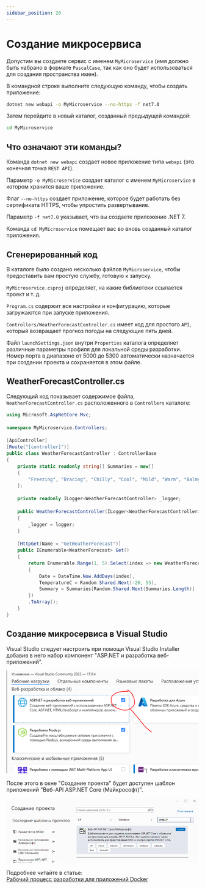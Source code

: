 ```yaml
---
sidebar_position: 20
---
```


Создание микросервиса
=====================

Допустим вы создаете сервис с именем `MyMicroservice` (имя должно быть набрано в формате `PascalCase`, так как 
оно будет использоваться для создания пространства имен).

В командной строке выполните следующую команду, чтобы создать приложение:

```bash
dotnet new webapi -o MyMicroservice --no-https -f net7.0
```

Затем перейдите в новый каталог, созданный предыдущей командой:

```bash
cd MyMicroservice
```

Что означают эти команды?
-------------------------

Команда `dotnet new webapi` создает новое приложение типа `webapi` (это конечная точка `REST API`).

Параметр `-o MyMicroservice` создает каталог с именем `MyMicroservice` в котором хранится ваше приложение.

Флаг `--no-https` создает приложение, которое будет работать без сертификата HTTPS, чтобы упростить развертывание.

Параметр `-f net7.0` указывает, что вы создаете приложение .NET 7.

Команда `cd MyMicroservice` помещает вас во вновь созданный каталог приложения.

Сгенерированный код
-------------------

В каталоге было создано несколько файлов `MyMicroservice`, чтобы предоставить вам простую службу, готовую к запуску.

`MyMicroservice.csproj` определяет, на какие библиотеки ссылается проект и т. д.

`Program.cs` содержит все настройки и конфигурацию, которые загружаются при запуске приложения.

`Controllers/WeatherForecastController.cs` имеет код для простого `API`, который возвращает прогноз погоды на следующие пять дней.

Файл `launchSettings.json` внутри `Properties` каталога определяет различные параметры профиля для локальной среды разработки. 
Номер порта в диапазоне от 5000 до 5300 автоматически назначается при создании проекта и сохраняется в этом файле.

WeatherForecastController.cs
----------------------------

Следующий код показывает содержимое файла, `WeatherForecastController.cs` расположенного в `Controllers` каталоге:

```csharp
using Microsoft.AspNetCore.Mvc;

namespace MyMicroservice.Controllers;

[ApiController]
[Route("[controller]")]
public class WeatherForecastController : ControllerBase
{
    private static readonly string[] Summaries = new[]
    {
        "Freezing", "Bracing", "Chilly", "Cool", "Mild", "Warm", "Balmy", "Hot", "Sweltering", "Scorching"
    };

    private readonly ILogger<WeatherForecastController> _logger;

    public WeatherForecastController(ILogger<WeatherForecastController> logger)
    {
        _logger = logger;
    }

    [HttpGet(Name = "GetWeatherForecast")]
    public IEnumerable<WeatherForecast> Get()
    {
        return Enumerable.Range(1, 5).Select(index => new WeatherForecast
        {
            Date = DateTime.Now.AddDays(index),
            TemperatureC = Random.Shared.Next(-20, 55),
            Summary = Summaries[Random.Shared.Next(Summaries.Length)]
        })
        .ToArray();
    }
}
```

Создание микросервиса в Visual Studio
-------------------------------------

Visual Studio следует настроить при помощи Visual Studio Installer добавив в него 
набор компонент "ASP.NET и разработка веб-приложений".

![create-microservice-1](images/create-microservice-1.png)

После этого в окне "Создание проекта" будет доступен шаблон приложений "Веб-API ASP.NET Core (Майкрософт)".

![create-microservice-2](images/create-microservice-2.png)

Подробнее читайте в статье:  
[Рабочий процесс разработки для приложений Docker][docker-app-development-workflow]

[docker-app-development-workflow]: https://learn.microsoft.com/ru-ru/dotnet/architecture/microservices/docker-application-development-process/docker-app-development-workflow